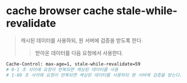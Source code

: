 # cache browser cache stale-while-revalidate

> 캐시된 데이터를 사용하되, 원 서버에 검증을 받도록 한다.
>
> > 받아온 데이터를 다음 요청에서 사용한다.

```sh
Cache-Control: max-age=1, stale-while-revalidate=59
# 0-1 초 사이에 요청이 반복되면 캐싱된 데이터를 사용
# 1-60 초 사이에 요청이 반복되면 캐싱된 데이터를 사용하되 원 서버에 검증을 받는다.
```
